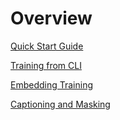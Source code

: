 # Overview

[Quick Start Guide](QuickStartGuide.md)

[Training from CLI](CliTraining.md)

[Embedding Training](EmbeddingTraining.md)

[Captioning and Masking](CaptioningAndMasking.md)
